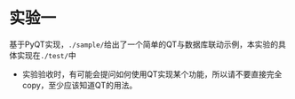 # 实验一

基于PyQT实现，`./sample/`给出了一个简单的QT与数据库联动示例，本实验的具体实现在`./test/`中
* 实验验收时，有可能会提问如何使用QT实现某个功能，所以请不要直接完全copy，至少应该知道QT的用法。

